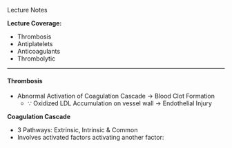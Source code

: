 Lecture Notes

**Lecture Coverage:**
- Thrombosis
- Antiplatelets
- Anticoagulants
- Thrombolytic

---
#### **Thrombosis**
- Abnormal Activation of Coagulation Cascade → Blood Clot Formation
	- ∵ Oxidized LDL Accumulation on vessel wall → Endothelial Injury

**Coagulation Cascade**
- 3 Pathways: Extrinsic, Intrinsic & Common
- Involves activated factors activating another factor:

